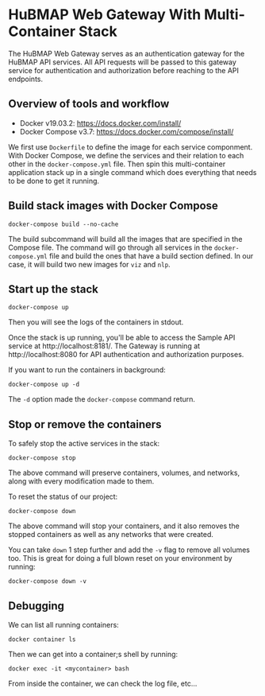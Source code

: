 # HuBMAP Web Gateway With Multi-Container Stack

The HuBMAP Web Gateway serves as an authentication gateway for the HuBMAP API services. All API requests will be passed to this gateway service for authentication and authorization before reaching to the API endpoints. 

## Overview of tools and workflow

- Docker v19.03.2: https://docs.docker.com/install/
- Docker Compose v3.7: https://docs.docker.com/compose/install/

We first use `Dockerfile` to define the image for each service componment. With Docker Compose, we define the services and their relation to each other in the `docker-compose.yml` file. Then spin this multi-container application stack up in a single command which does everything that needs to be done to get it running. 


## Build stack images with Docker Compose

````
docker-compose build --no-cache
````

The build subcommand will build all the images that are specified in the Compose file. The command will go through all services in the `docker-compose.yml` file and build the ones that have a build section defined. In our case, it will build two new images for `viz` and `nlp`.


## Start up the stack

````
docker-compose up
````

Then you will see the logs of the containers in stdout.

Once the stack is up running, you'll be able to access the Sample API service at http://localhost:8181/. The Gateway is running at http://localhost:8080 for API authentication and authorization purposes. 

If you want to run the containers in background:

````
docker-compose up -d
````

The `-d` option made the `docker-compose` command return.

## Stop or remove the containers

To safely stop the active services in the stack:

````
docker-compose stop
````
The above command will preserve containers, volumes, and networks, along with every modification made to them.

To reset the status of our project:

````
docker-compose down
````

The above command will stop your containers, and it also removes the stopped containers as well as any networks that were created.

You can take `down` 1 step further and add the `-v` flag to remove all volumes too. This is great for doing a full blown reset on your environment by running:

````
docker-compose down -v
````

## Debugging

We can list all running containers:

````
docker container ls
````

Then we can get into a container;s shell by running:

````
docker exec -it <mycontainer> bash
````

From inside the container, we can check the log file, etc...
